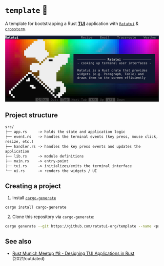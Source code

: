 # `template` 🧀

A template for bootstrapping a Rust
[**TUI**](https://en.wikipedia.org/wiki/Text-based_user_interface) application with
[`Ratatui`](https://github.com/ratatui-org/ratatui) &
[`crossterm`](https://github.com/crossterm-rs/crossterm).

<img src="https://raw.githubusercontent.com/ratatui-org/ratatui/b33c878808c4c40591d7a2d9f9d94d6fee95a96f/examples/demo2.gif" width="600">

## Project structure

```
src/
├── app.rs     -> holds the state and application logic
├── event.rs   -> handles the terminal events (key press, mouse click, resize, etc.)
├── handler.rs -> handles the key press events and updates the application
├── lib.rs     -> module definitions
├── main.rs    -> entry-point
├── tui.rs     -> initializes/exits the terminal interface
└── ui.rs      -> renders the widgets / UI
```

## Creating a project

1. Install [`cargo-generate`](https://github.com/cargo-generate/cargo-generate#installation)

```sh
cargo install cargo-generate
```

2. Clone this repository via `cargo-generate`:

```sh
cargo generate --git https://github.com/ratatui-org/template --name <project-name>
```

## See also

- [Rust Munich Meetup #8 - Designing TUI Applications in Rust](https://www.youtube.com/watch?v=ogdJnOLo238)
  (2021/outdated)
